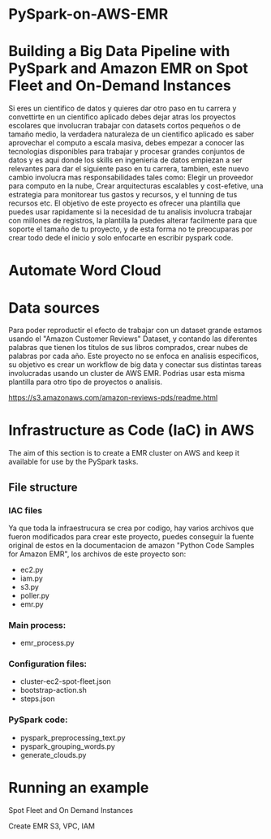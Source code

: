 # PySpark-on-AWS-EMR

# Building a Big Data Pipeline with PySpark and Amazon EMR on Spot Fleet and On-Demand Instances

Si eres un cientifico de datos y quieres dar otro paso en tu carrera y convettirte en un cientifico aplicado debes dejar atras los proyectos escolares que involucran trabajar con datasets cortos pequeños o de tamaño medio, la verdadera naturaleza de un cientifico aplicado es saber aprovechar el computo a escala masiva, debes empezar a conocer las tecnologias disponibles para trabajar y procesar grandes conjuntos de datos y es aqui donde los skills en ingenieria de datos empiezan a ser relevantes para dar el siguiente paso en tu carrera, tambien, este nuevo cambio involucra mas responsabilidades tales como: Elegir un proveedor para computo en la nube, Crear arquitecturas escalables y cost-efetive, una estrategia para monitorear tus gastos y recursos, y el tunning de tus recursos etc. El objetivo de este proyecto es ofrecer una plantilla que puedes usar rapidamente si la necesidad de tu analisis involucra trabajar con millones de registros, la plantilla la puedes alterar facilmente para que soporte el tamaño de tu proyecto, y de esta forma no te preocuparas por crear todo dede el inicio y solo enfocarte en escribir pyspark code.

# Automate Word Cloud

# Data sources
Para poder reproductir el efecto de trabajar con un dataset grande estamos usando el "Amazon Customer Reviews" Dataset, y contando las diferentes palabras que tienen los titulos de sus libros comprados, crear nubes de palabras por cada año. Este proyecto no se enfoca en analisis especificos, su objetivo es crear un workflow de big data y conectar sus distintas tareas involucradas usando un cluster de AWS EMR. Podrias usar esta misma plantilla para otro tipo de proyectos o analisis.

https://s3.amazonaws.com/amazon-reviews-pds/readme.html


# Infrastructure as Code (IaC) in AWS

The aim of this section is to create a EMR cluster on AWS and keep it available for use by the PySpark tasks.

## File structure

### IAC files
Ya que toda la infraestrucura se crea por codigo, hay varios archivos que fueron modificados para crear este proyecto, puedes conseguir la fuente original de estos en la documentacion de amazon "Python Code Samples for Amazon EMR", los archivos de este proyecto son:
- ec2.py
- iam.py
- s3.py
- poller.py
- emr.py

### Main process:
- emr_process.py

### Configuration files:
- cluster-ec2-spot-fleet.json
- bootstrap-action.sh
- steps.json

### PySpark code:
- pyspark_preprocessing_text.py
- pyspark_grouping_words.py
- generate_clouds.py

# Running an example
















Spot Fleet and On Demand Instances

Create EMR
S3, VPC, IAM




